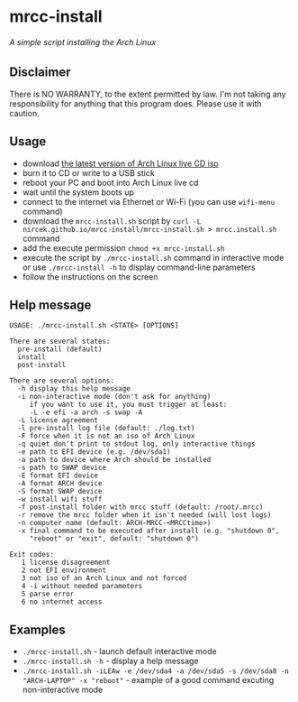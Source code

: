 # mrcc-install
###### A simple script installing the Arch Linux

## Disclaimer
There is NO WARRANTY, to the extent permitted by law.
I'm not taking any responsibility for anything that this program does.
Please use it with caution.

## Usage
 - download [the latest version of Arch Linux live CD iso](https://www.archlinux.org/download/)
 - burn it to CD or write to a USB stick
 - reboot your PC and boot into Arch Linux live cd
 - wait until the system boots up
 - connect to the internet via Ethernet or Wi-Fi (you can use `wifi-menu` command)
 - download the `mrcc-install.sh` script by `curl -L nircek.github.io/mrcc-install/mrcc-install.sh > mrcc.install.sh` command
 - add the execute permission `chmod +x mrcc-install.sh`
 - execute the script by `./mrcc-install.sh` command in interactive mode or use `./mrcc-install -h` to display command-line parameters
 - follow the instructions on the screen

## Help message
```
USAGE: ./mrcc-install.sh <STATE> [OPTIONS]

There are several states:
  pre-install (default)
  install
  post-install

There are several options:
  -h display this help message
  -i non-interactive mode (don't ask for anything)
     if you want to use it, you must trigger at least:
     -L -e efi -a arch -s swap -A
  -L license agreement
  -l pre-install log file (default: ./log.txt)
  -F force when it is not an iso of Arch Linux
  -q quiet don't print to stdout log, only interactive things
  -e path to EFI device (e.g. /dev/sda1)
  -a path to device where Arch should be installed
  -s path to SWAP device
  -E format EFI device
  -A format ARCH device
  -S format SWAP device
  -w install wifi stuff
  -f post-install folder with mrcc stuff (default: /root/.mrcc)
  -r remove the mrcc folder when it isn't needed (will lost logs)
  -n computer name (default: ARCH-MRCC-<MRCCtime>)
  -x final command to be executed after install (e.g. "shutdown 0",
     "reboot" or "exit", default: "shutdown 0")

Exit codes:
   1 license disagreement
   2 not EFI environment
   3 not iso of an Arch Linux and not forced
   4 -i without needed parameters
   5 parse error
   6 no internet access
```

## Examples
 - `./mrcc-install.sh` - launch default interactive mode
 - `./mrcc-install.sh -h` - display a help message
 - `./mrcc-install.sh -iLEAw -e /dev/sda4 -a /dev/sda5 -s /dev/sda8 -n "ARCH-LAPTOP" -x "reboot"` - example of a good command excuting non-interactive mode
